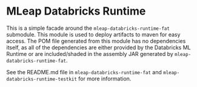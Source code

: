 # MLeap Databricks Runtime

This is a simple facade around the `mleap-databricks-runtime-fat` submodule. This module is
used to deploy artifacts to maven for easy access. The POM file generated from this module
has no dependencies itself, as all of the dependencies are either provided by the Databricks
ML Runtime or are included/shaded in the assembly JAR generated by `mleap-databricks-runtime-fat`.

See the README.md file in `mleap-databricks-runtime-fat` and `mleap-databricks-runtime-testkit`
for more information.